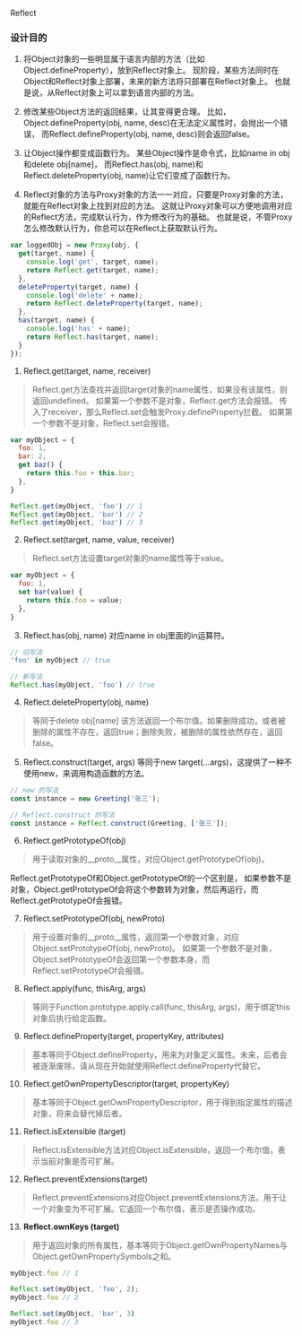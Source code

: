Reflect
### 设计目的
1. 将Object对象的一些明显属于语言内部的方法（比如Object.defineProperty），放到Reflect对象上。
  现阶段，某些方法同时在Object和Reflect对象上部署，未来的新方法将只部署在Reflect对象上。
  也就是说，从Reflect对象上可以拿到语言内部的方法。

2.  修改某些Object方法的返回结果，让其变得更合理。
  比如，Object.defineProperty(obj, name, desc)在无法定义属性时，会抛出一个错误，
  而Reflect.defineProperty(obj, name, desc)则会返回false。

3. 让Object操作都变成函数行为。
  某些Object操作是命令式，比如name in obj和delete obj[name]，
  而Reflect.has(obj, name)和Reflect.deleteProperty(obj, name)让它们变成了函数行为。

4. Reflect对象的方法与Proxy对象的方法一一对应，只要是Proxy对象的方法，就能在Reflect对象上找到对应的方法。
  这就让Proxy对象可以方便地调用对应的Reflect方法，完成默认行为，作为修改行为的基础。
  也就是说，不管Proxy怎么修改默认行为，你总可以在Reflect上获取默认行为。
```js
var loggedObj = new Proxy(obj, {
  get(target, name) {
    console.log('get', target, name);
    return Reflect.get(target, name);
  },
  deleteProperty(target, name) {
    console.log('delete' + name);
    return Reflect.deleteProperty(target, name);
  },
  has(target, name) {
    console.log('has' + name);
    return Reflect.has(target, name);
  }
});
```

1. Reflect.get(target, name, receiver)
> Reflect.get方法查找并返回target对象的name属性，如果没有该属性，则返回undefined。
如果第一个参数不是对象，Reflect.get方法会报错。
传入了receiver，那么Reflect.set会触发Proxy.defineProperty拦截。
如果第一个参数不是对象，Reflect.set会报错。
```js
var myObject = {
  foo: 1,
  bar: 2,
  get baz() {
    return this.foo + this.bar;
  },
}

Reflect.get(myObject, 'foo') // 1
Reflect.get(myObject, 'bar') // 2
Reflect.get(myObject, 'baz') // 3
```

2. Reflect.set(target, name, value, receiver)
> Reflect.set方法设置target对象的name属性等于value。
```js
var myObject = {
  foo: 1,
  set bar(value) {
    return this.foo = value;
  },
}
```
3. Reflect.has(obj, name) 
对应name in obj里面的in运算符。
```js
// 旧写法
'foo' in myObject // true

// 新写法
Reflect.has(myObject, 'foo') // true
```

4. Reflect.deleteProperty(obj, name) 
> 等同于delete obj[name]
该方法返回一个布尔值。如果删除成功，或者被删除的属性不存在，返回true；删除失败，被删除的属性依然存在，返回false。

5. Reflect.construct(target, args)
等同于new target(...args)，这提供了一种不使用new，来调用构造函数的方法。
```js
// new 的写法
const instance = new Greeting('张三');

// Reflect.construct 的写法
const instance = Reflect.construct(Greeting, ['张三']);
```

6. Reflect.getPrototypeOf(obj)
> 用于读取对象的__proto__属性，对应Object.getPrototypeOf(obj)。

Reflect.getPrototypeOf和Object.getPrototypeOf的一个区别是，
如果参数不是对象，Object.getPrototypeOf会将这个参数转为对象，然后再运行，而Reflect.getPrototypeOf会报错。

7. Reflect.setPrototypeOf(obj, newProto)
> 用于设置对象的__proto__属性，返回第一个参数对象，对应Object.setPrototypeOf(obj, newProto)。
如果第一个参数不是对象，Object.setPrototypeOf会返回第一个参数本身，而Reflect.setPrototypeOf会报错。

8. Reflect.apply(func, thisArg, args)
> 等同于Function.prototype.apply.call(func, thisArg, args)，用于绑定this对象后执行给定函数。

9. Reflect.defineProperty(target, propertyKey, attributes)
> 基本等同于Object.defineProperty，用来为对象定义属性。未来，后者会被逐渐废除，请从现在开始就使用Reflect.defineProperty代替它。

10. Reflect.getOwnPropertyDescriptor(target, propertyKey) 
> 基本等同于Object.getOwnPropertyDescriptor，用于得到指定属性的描述对象，将来会替代掉后者。

11. Reflect.isExtensible (target)
> Reflect.isExtensible方法对应Object.isExtensible，返回一个布尔值，表示当前对象是否可扩展。

12. Reflect.preventExtensions(target)
> Reflect.preventExtensions对应Object.preventExtensions方法，用于让一个对象变为不可扩展。它返回一个布尔值，表示是否操作成功。

13. **Reflect.ownKeys (target)**
> 用于返回对象的所有属性，基本等同于Object.getOwnPropertyNames与Object.getOwnPropertySymbols之和。


```js
myObject.foo // 1

Reflect.set(myObject, 'foo', 2);
myObject.foo // 2

Reflect.set(myObject, 'bar', 3)
myObject.foo // 3
```
